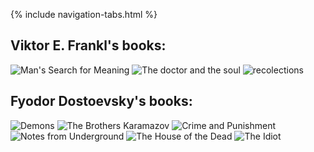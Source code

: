 <link rel="stylesheet" type="text/css" href="styles.css">

{% include navigation-tabs.html %} <!-- Include the shared navigation tabs -->

<body>
  <section class="default-text-format">
    <h2>Viktor E. Frankl's books:</h2>
    <p class="horizontal-images">
      <img src="Assets/ViktorFrankl1.jpg" alt="Man's Search for Meaning" />
      <img src="Assets/VIktorFrankl2.jpg" alt="The doctor and the soul" />
      <img src="Assets/ViktorFrankl3.webp" alt="recolections" />
    </p>
  </section>

  <section class="default-text-format">
    <h2>Fyodor Dostoevsky's books:</h2>
    <p class="horizontal-images">
      <img src="Assets/Demons.jpg" alt="Demons" />
      <img src="Assets/BrothersKaramazov.jpeg" alt="The Brothers Karamazov" />
      <img src="Assets/CrimeandPunishment.jpg" alt="Crime and Punishment" />
      <img src="Assets/NotesFromUnderground.jpg" alt="Notes from Underground" />
      <img src="Assets/TheHouseoftheDead.jpeg" alt="The House of the Dead" />
      <img src="Assets/TheIdiot.jpg" alt="The Idiot" />
    </p>
  </section>
</body>
